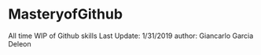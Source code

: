 # MasteryofGithub
All time WIP of Github skills
Last Update: 1/31/2019
author: Giancarlo Garcia Deleon
